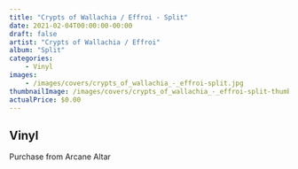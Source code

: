 ```yaml
---
title: "Crypts of Wallachia / Effroi - Split"
date: 2021-02-04T00:00:00-00:00
draft: false
artist: "Crypts of Wallachia / Effroi"
album: "Split"
categories:
    - Vinyl
images:
    - /images/covers/crypts_of_wallachia_-_effroi-split.jpg
thumbnailImage: /images/covers/crypts_of_wallachia_-_effroi-split-thumb.jpg
actualPrice: $0.00
---
```


## Vinyl
Purchase from Arcane Altar
